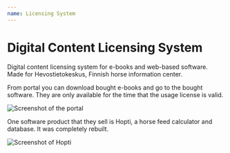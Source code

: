 ```yaml
---
name: Licensing System
---
```


# Digital Content Licensing System

Digital content licensing system for e-books and web-based software. Made for
Hevostietokeskus, Finnish horse information center.

From portal you can download bought e-books and go to the bought software. They
are only available for the time that the usage license is valid.

![Screenshot of the portal](/images/hevostietokeskus-portal.png)

One software product that they sell is Hopti, a horse feed calculator and
database. It was completely rebuilt.

![Screenshot of Hopti](/images/hevostietokeskus-hopti.png)
